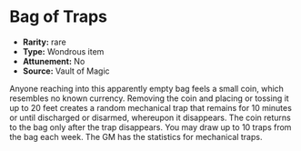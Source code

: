 
# Bag of Traps

* **Rarity:** rare
* **Type:** Wondrous item
* **Attunement:** No
* **Source:** Vault of Magic


Anyone reaching into this apparently empty bag feels a small coin, which resembles no known currency. Removing the coin and placing or tossing it up to 20 feet creates a random mechanical trap that remains for 10 minutes or until discharged or disarmed, whereupon it disappears. The coin returns to the bag only after the trap disappears. You may draw up to 10 traps from the bag each week. The GM has the statistics for mechanical traps.

